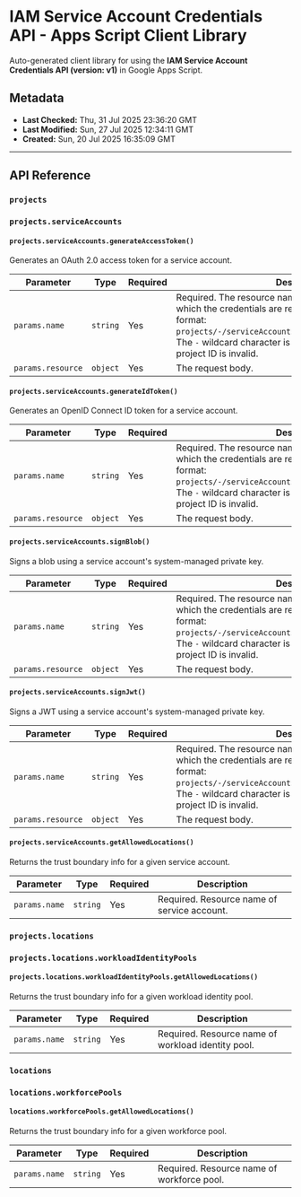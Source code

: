 # IAM Service Account Credentials API - Apps Script Client Library

Auto-generated client library for using the **IAM Service Account Credentials API (version: v1)** in Google Apps Script.

## Metadata

- **Last Checked:** Thu, 31 Jul 2025 23:36:20 GMT
- **Last Modified:** Sun, 27 Jul 2025 12:34:11 GMT
- **Created:** Sun, 20 Jul 2025 16:35:09 GMT



---

## API Reference

### `projects`

### `projects.serviceAccounts`

#### `projects.serviceAccounts.generateAccessToken()`

Generates an OAuth 2.0 access token for a service account.

| Parameter | Type | Required | Description |
|---|---|---|---|
| `params.name` | `string` | Yes | Required. The resource name of the service account for which the credentials are requested, in the following format: `projects/-/serviceAccounts/{ACCOUNT_EMAIL_OR_UNIQUEID}`. The `-` wildcard character is required; replacing it with a project ID is invalid. |
| `params.resource` | `object` | Yes | The request body. |

#### `projects.serviceAccounts.generateIdToken()`

Generates an OpenID Connect ID token for a service account.

| Parameter | Type | Required | Description |
|---|---|---|---|
| `params.name` | `string` | Yes | Required. The resource name of the service account for which the credentials are requested, in the following format: `projects/-/serviceAccounts/{ACCOUNT_EMAIL_OR_UNIQUEID}`. The `-` wildcard character is required; replacing it with a project ID is invalid. |
| `params.resource` | `object` | Yes | The request body. |

#### `projects.serviceAccounts.signBlob()`

Signs a blob using a service account's system-managed private key.

| Parameter | Type | Required | Description |
|---|---|---|---|
| `params.name` | `string` | Yes | Required. The resource name of the service account for which the credentials are requested, in the following format: `projects/-/serviceAccounts/{ACCOUNT_EMAIL_OR_UNIQUEID}`. The `-` wildcard character is required; replacing it with a project ID is invalid. |
| `params.resource` | `object` | Yes | The request body. |

#### `projects.serviceAccounts.signJwt()`

Signs a JWT using a service account's system-managed private key.

| Parameter | Type | Required | Description |
|---|---|---|---|
| `params.name` | `string` | Yes | Required. The resource name of the service account for which the credentials are requested, in the following format: `projects/-/serviceAccounts/{ACCOUNT_EMAIL_OR_UNIQUEID}`. The `-` wildcard character is required; replacing it with a project ID is invalid. |
| `params.resource` | `object` | Yes | The request body. |

#### `projects.serviceAccounts.getAllowedLocations()`

Returns the trust boundary info for a given service account.

| Parameter | Type | Required | Description |
|---|---|---|---|
| `params.name` | `string` | Yes | Required. Resource name of service account. |

### `projects.locations`

### `projects.locations.workloadIdentityPools`

#### `projects.locations.workloadIdentityPools.getAllowedLocations()`

Returns the trust boundary info for a given workload identity pool.

| Parameter | Type | Required | Description |
|---|---|---|---|
| `params.name` | `string` | Yes | Required. Resource name of workload identity pool. |

### `locations`

### `locations.workforcePools`

#### `locations.workforcePools.getAllowedLocations()`

Returns the trust boundary info for a given workforce pool.

| Parameter | Type | Required | Description |
|---|---|---|---|
| `params.name` | `string` | Yes | Required. Resource name of workforce pool. |